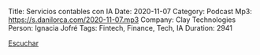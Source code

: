 Title: Servicios contables con IA 
Date: 2020-11-07
Category: Podcast
Mp3: https://s.danilorca.com/2020-11-07.mp3
Company: Clay Technologies
Person: Ignacia Jofré
Tags: Fintech, Finance, Tech, IA
Duration: 2941

<a href="https://s.danilorca.com/2020-11-07.mp3" type="audio/mpeg">
Escuchar
</a>
